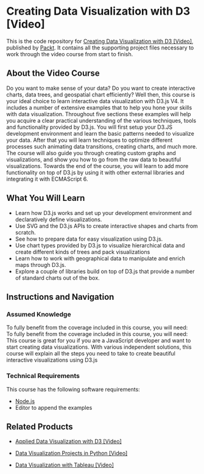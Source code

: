 # Creating Data Visualization with D3 [Video]
This is the code repository for [Creating Data Visualization with D3 [Video]](https://www.packtpub.com/big-data-and-business-intelligence/creating-data-visualization-d3-video?utm_source=github&utm_medium=repository&utm_campaign=9781789344820), published by [Packt](https://www.packtpub.com/?utm_source=github). It contains all the supporting project files necessary to work through the video course from start to finish.
## About the Video Course
Do you want to make sense of your data? Do you want to create interactive charts, data trees, and geospatial chart efficiently? Well then, this course is your ideal choice to learn interactive data visualization with D3.js V4. It includes a number of extensive examples that to help you hone your skills with data visualization. Throughout five sections these examples will help you acquire a clear practical understanding of the various techniques, tools and functionality provided by D3.js. You will first setup your D3.JS development environment and learn the basic patterns needed to visualize your data. After that you will learn techniques to optimize different processes such animating data transitions, creating charts, and much more. The course will also guide you through creating custom graphs and visualizations, and show you how to go from the raw data to beautiful visualizations. Towards the end of the course, you will learn to add more functionality on top of D3.js by using it with other external libraries and integrating it with ECMAScript 6.

<H2>What You Will Learn</H2>
<DIV class=book-info-will-learn-text>
<UL>
<LI>Learn how D3.js works and set up your development environment and declaratively define visualizations. 
<LI>Use SVG and the D3.js APIs to create interactive shapes and charts from scratch. 
<LI>See how to prepare data for easy visualization using D3.js. 
<LI>Use chart types provided by D3.js to visualize hierarchical data and create different kinds of trees and pack visualizations 
<LI>Learn how to work with geographical data to manipulate and enrich maps through D3.js. 
<LI>Explore a couple of libraries build on top of D3.js that provide a number of standard charts out of the box. </LI></UL></DIV>

## Instructions and Navigation
### Assumed Knowledge
To fully benefit from the coverage included in this course, you will need:<br/>
To fully benefit from the coverage included in this course, you will need:
This course is great for you if you are a JavaScript developer and want to start creating data visualizations. With various independent solutions, this course will explain all the steps you need to take to create beautiful interactive visualizations using D3.js
### Technical Requirements
This course has the following software requirements:<br/>
* [Node.js](https://nodejs.org/en/download/) <br/>
* Editor to append the examples<br/>

## Related Products
* [Applied Data Visualization with D3 [Video]](https://www.packtpub.com/big-data-and-business-intelligence/applied-data-visualization-d3-video?utm_source=github&utm_medium=repository&utm_campaign=9781789341119)

* [Data Visualization Projects in Python [Video]](https://www.packtpub.com/virtualization-and-cloud/data-visualization-projects-python-video?utm_source=github&utm_medium=repository&utm_campaign=9781788830416)

* [Data Visualization with Tableau [Video]](https://www.packtpub.com/big-data-and-business-intelligence/data-visualization-tableau-video?utm_source=github&utm_medium=repository&utm_campaign=9781788837330)

